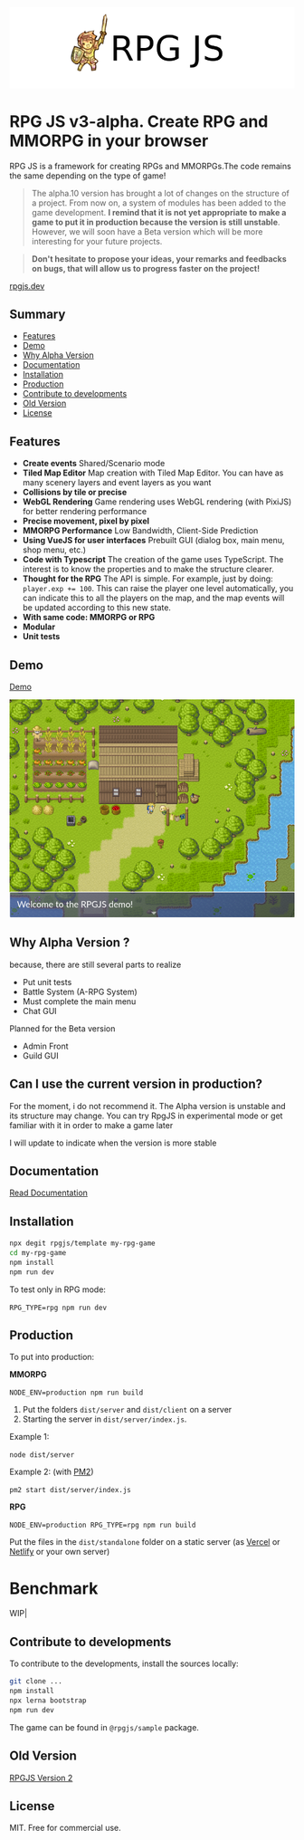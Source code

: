 ![Header icon](/docs/header.png)

# RPG JS v3-alpha. Create RPG and MMORPG in your browser

RPG JS is a framework for creating RPGs and MMORPGs.The code remains the same depending on the type of game!

> The alpha.10 version has brought a lot of changes on the structure of a project. From now on, a system of modules has been added to the game development.
> **I remind that it is not yet appropriate to make a game to put it in production because the version is still unstable**. However, we will soon have a Beta version which will be more interesting for your future projects.

> **Don't hesitate to propose your ideas, your remarks and feedbacks on bugs, that will allow us to progress faster on the project!**

[rpgjs.dev](https://rpgjs.dev)

## Summary

* [Features](#features)
* [Demo](#demo)
* [Why Alpha Version](#why-alpha-version-)
* [Documentation](#documentation)
* [Installation](#installation)
* [Production](#production)
* [Contribute to developments](#contribute-to-developments)
* [Old Version](#old-version)
* [License](#license)

## Features

* **Create events** Shared/Scenario mode
* **Tiled Map Editor** Map creation with Tiled Map Editor. You can have as many scenery layers and event layers as you want
* **Collisions by tile or precise**
* **WebGL Rendering** Game rendering uses WebGL rendering (with PixiJS) for better rendering performance
* **Precise movement, pixel by pixel**
* **MMORPG Performance** Low Bandwidth, Client-Side Prediction
* **Using VueJS for user interfaces**  Prebuilt GUI (dialog box, main menu, shop menu, etc.)
* **Code with Typescript** The creation of the game uses TypeScript. The interest is to know the properties and to make the structure clearer.
* **Thought for the RPG** The API is simple. For example, just by doing: `player.exp += 100`. This can raise the player one level automatically, you can indicate this to all the players on the map, and the map events will be updated according to this new state.
* **With same code: MMORPG or RPG**
* **Modular**
* **Unit tests**

## Demo 

[Demo](https://rpgjs.dev)

![Demo](/docs/demo.png)

## Why Alpha Version ?

because, there are still several parts to realize

* Put unit tests
* Battle System (A-RPG System)
* Must complete the main menu
* Chat GUI

Planned for the Beta version

* Admin Front
* Guild GUI

## Can I use the current version in production?

For the moment, i do not recommend it. The Alpha version is unstable and its structure may change. You can try RpgJS in experimental mode or get familiar with it in order to make a game later

I will update to indicate when the version is more stable 

## Documentation 

[Read Documentation](https://docs.rpgjs.dev/guide/get-started.html)

## Installation 

```bash
npx degit rpgjs/template my-rpg-game
cd my-rpg-game
npm install
npm run dev
```

To test only in RPG mode:

`RPG_TYPE=rpg npm run dev`

## Production

To put into production:

**MMORPG**

`NODE_ENV=production npm run build`

1. Put the folders `dist/server` and `dist/client` on a server
2. Starting the server in `dist/server/index.js`.

Example 1:

`node dist/server`

Example 2: (with [PM2](https://pm2.keymetrics.io))

`pm2 start dist/server/index.js`

**RPG**

`NODE_ENV=production RPG_TYPE=rpg npm run build`

Put the files in the `dist/standalone` folder on a static server (as [Vercel](https://vercel.com) or [Netlify](https://www.netlify.com) or your own server)

# Benchmark

WIP|

## Contribute to developments

To contribute to the developments, install the sources locally:

```bash
git clone ...
npm install
npx lerna bootstrap
npm run dev
```

The game can be found in `@rpgjs/sample` package.

## Old Version

[RPGJS Version 2](https://v2.rpgjs.dev)

## License

MIT. Free for commercial use.